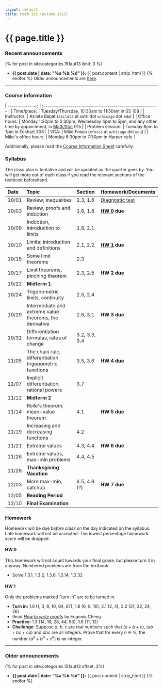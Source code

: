 ```yaml
---
layout: default
title: Math 151 (Autumn 2013)
---
```


# {{ page.title }}

### Recent announcements
{% for post in site.categories.151aut13 limit: 3 %}
* **{{ post.date | date: "%a %b %d" }}:** {{ post.content | strip_html }}
{% endfor %}
Older announcements are [here](#older-announcements).

----

### Course information
<div class="infotable">

| ---------------:     | :-----------------------------------------------------------                                             |
| Time/place:          | Tuesday/Thursday, 10:30am to 11:50am in SS 108                                                           |
| Instructor:          | Asilata Bapat (`asilata` at `math` dot `uchicago` dot `edu`)                                             |
| Office hours:        | Monday 1:30pm to 2:30pm, Wednesday 4pm to 5pm, and any other time by appointment, in [Math/Stat][ms] 015 |
| Problem session:     | Tuesday 6pm to 7pm in Eckhart 308                                                                        |
| VCA:                 | Mike Fosco (`mfosco` at `uchicago` dot `edu`)                                                            |
| Mike's office hours: | Monday 6:30pm to 7:30pm in Harper cafe                                                                   |

[ms]: http://maps.uchicago.edu/eastquad/statmath.html

</div>

Additionally, please read the [Course Information Sheet](courseinformationsheet.pdf) carefully.

### Syllabus
The class plan is tentative and will be updated as the quarter goes by. You will get more out of each class if you read the relevant sections of the textbook beforehand.

<div class="classplan">

| Date  | Topic                                                   | Section       | Homework/Documents                    |
| :---- | :-----------------------------                          | :---------    | :-------------------                  |
| 10/01 | Review, inequalities                                    | 1.3, 1.6      | [Diagnostic test](diagnostictest.pdf) |
| 10/03 | Review, proofs and induction                            | 1.6, 1.8      | **[HW 0](#hw-0) due**                 |
| 10/08 | Induction, introduction to limits                       | 1.8, 2.1      |                                       |
| 10/10 | Limits: introduction and definitions                    | 2.1, 2.2      | **[HW 1](#hw-1) due**                 |
| 10/15 | Some limit theorems                                     | 2.3           |                                       |
| 10/17 | Limit theorems, pinching theorem                        | 2.3, 2.5      | **HW 2 due**                          |
| 10/22 | **Midterm 1**                                           |               |                                       |
| 10/24 | Trigonometric limits, continuity                        | 2.5, 2.4      |                                       |
| 10/29 | Intermediate and extreme value theorems, the derivative | 2.6, 3.1      | **HW 3 due**                          |
| 10/31 | Differentiation formulas, rates of change               | 3.2, 3.3, 3.4 |                                       |
| 11/05 | The chain rule, differentiation trigonometric functions | 3.5, 3.6      | **HW 4 due**                          |
| 11/07 | Implicit differentiation, rational powers               | 3.7           |                                       |
| 11/12 | **Midterm 2**                                           |               |                                       |
| 11/14 | Rolle's theorem, mean-value theorem                     | 4.1           | **HW 5 due**                          |
| 11/19 | Increasing and decreasing functions                     | 4.2           |                                       |
| 11/21 | Extreme values                                          | 4.3, 4.4      | **HW 6 due**                          |
| 11/26 | Extreme values, max-min problems                        | 4.4, 4.5      |                                       |
| 11/28 | **Thanksgiving Vacation**                               |               |                                       |
| 12/03 | More max-min, catchup                                   | 4.5, 4.9 (?)  | **HW 7 due**                          |
| 12/05 | **Reading Period**                                      |               |                                       |
| 12/10 | **Final Examination**                                   |               |                                       |

</div>

### Homework
Homework will be due _before class_ on the day indicated on the syllabus. Late homework will not be accepted. The lowest percentage homework score will be dropped.

#### HW 0
This homework will not count towards your final grade, but please turn it in anyway. Numbered problems are from the textbook.

* Solve 1.3.1, 1.3.2, 1.3.6, 1.3.14, 1.3.32

#### HW 1

Only the problems marked "turn in" are to be turned in.

* **Turn in:** 1.6 (1, 3, 6, 10, 64, 67), 1.8 (6, 8, 10), 2.1 (2, 4), 2.2 (21, 22, 24, 26)
* Read [_How to write proofs_](proofguide.pdf) by Eugenia Cheng.
* **Practice:** 1.3 (14, 16, 28, 44, 53), 1.6 (11, 12)
* **Challenge:** Suppose $a$, $b$, $c$ are real numbers such that $(a+b+c)$, $(ab+bc+ca)$ and $abc$ are all integers. Prove that for every $n\in \mathbb{N}$, the number $(a^n + b^n + c^n)$ is an integer.

----
### Older announcements
{% for post in site.categories.151aut13 offset: 3%}
* **{{ post.date | date: "%a %b %d" }}:** {{ post.content | strip_html }}
{% endfor %}

